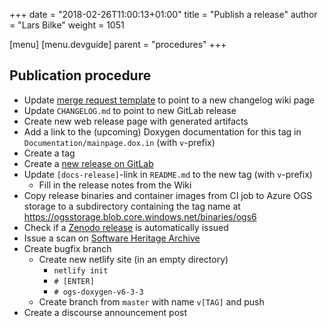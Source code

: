 +++
date = "2018-02-26T11:00:13+01:00"
title = "Publish a release"
author = "Lars Bilke"
weight = 1051

[menu]
  [menu.devguide]
    parent = "procedures"
+++

## Publication procedure

- Update [merge request template](https://gitlab.opengeosys.org/ogs/ogs/edit) to point to a new changelog wiki page
- Update `CHANGELOG.md` to point to new GitLab release
- Create new web release page with generated artifacts
- Add a link to the (upcoming) Doxygen documentation for this tag in `Documentation/mainpage.dox.in` (with `v`-prefix)
- Create a tag
- Create a [new release on GitLab](https://gitlab.opengeosys.org/ogs/ogs/-/tags/new)
- Update `[docs-release]`-link in `README.md` to the new tag (with `v`-prefix)
  - Fill in the release notes from the Wiki
- Copy release binaries and container images from CI job to Azure OGS storage to a subdirectory containing the tag name at <https://ogsstorage.blob.core.windows.net/binaries/ogs6>
- Check if a [Zenodo release](https://zenodo.org/account/settings/github/repository/ufz/ogs#) is automatically issued
- Issue a scan on [Software Heritage Archive](https://archive.softwareheritage.org/browse/origin/directory/?origin_url=https://gitlab.opengeosys.org/ogs/ogs.git)
- Create bugfix branch
  - Create new netlify site (in an empty directory)
    - `netlify init`
    - `# [ENTER]`
    - `# ogs-doxygen-v6-3-3`
  - Create branch from `master` with name `v[TAG]` and push
- Create a discourse announcement post
